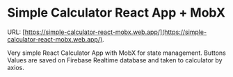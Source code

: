# Simple Calculator React App + MobX

URL: [https://simple-calculator-react-mobx.web.app/](https://simple-calculator-react-mobx.web.app/).

Very simple React Calculator App with MobX for state management. Buttons Values are saved on Firebase Realtime database and taken to calculator by axios.
